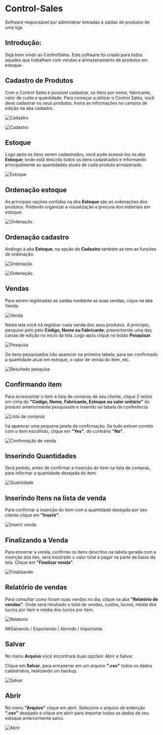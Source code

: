 # Control-Sales

Software responsável por administrar entradas e saídas de produtos de uma loja.

Introdução:
-----------------

  Seja bem vindo ao ControlSales. Este software foi criado para todos aqueles que trabalham com vendas e armazenamento de produtos em estoque.

Cadastro de Produtos
---------------------
  Com o Control Sales é possível cadastrar, os itens por nome, fabricante, valor de custo e quantidade.
  Para começar a utilizar o Control Sales, você deve cadastrar os seus produtos. Insira as informações no campos de edição na aba cadastro.
  
![Cadastro](Imagens/5.png)

![Cadastro](Imagens/6.png)

Estoque
-------
  Logo após os itens serem cadastrados, você pode acessá-los na aba **Estoque**; onde está descrito todos os itens cadastrados e informando principalmente as quantidades atuais de cada produto armazenado.
  
![Estoque](Imagens/10.png)

Ordenação estoque
-----------------
  As principais opções contidas na aba **Estoque** são as ordenações dos produtos. Podendo organizar a visualização e procura dos materiais em estoque.
  
![Ordenação](Imagens/11.png)

Ordenação cadastro
------------------
  Análogo à aba **Estoque**, na opção de **Cadastro** também se tem as funções de ordenação.

![Ordenação](Imagens/7.png)

![Ordenação](Imagens/7.png)

Vendas
------
  Para serem registradas as saidas mediante as suas vendas, cique na aba Venda.
 
 ![Venda](Imagens/1.png)
 
 Nesta tela você irá registrar cada venda dos seus produtos. A principio, pesquise pelo pelo **Código, Nome ou Fabricante**; preenchendo uma das caixas de edição no inicio da tela. Logo após clique no botão **Pesquisar**.
 
 ![Pesquisa](Imagens/12.png)

Os itens pesquisados irão aparecer na primeira tabela; para ser confirmado a quantidade atual em estoque, o valor de venda do item, etc.

![Resultado pesquisa](Imagens/13.png)

Confirmando item
----------------
Para acrescentar o item à lista de compras de seu cliente, clique 2 vezes em cima do **"Código, Nome, Fabricante, Estoque ou valor unitário"** do produto anteriormente pesquisado e inserido na tabela de conferência.

![Lista de compras](Imagens/14.png)

Irá aparecer uma pequena janela de confirmação. Se tudo estiver correto com o item escolhido, clique em **"Yes"**, do contrário **"No"**.

![Confirmação de venda](Imagens/15.png)

Inserindo Quantidades
----------------------
Será pedido, antes de confirmar a inserção do item na lista de compras, para informar a quantidade desejada do item.

![Quantidade](Imagens/16.png)

Inserindo Itens na lista de venda
---------------------------------
Para confirmar a inserção do item com a quantidade desejada por seu cliente clique em **"Inserir"**.

![Inserir venda](Imagens/17.png)

Finalizando a Venda
-------------------
Para encerrar a venda, confirme os itens descritos na tabela gerada com a inserção dos ites, será mostrado o valor total à pagar na parte de baixo da tela. Clique em **"Finalizar venda"**.

![Finalizando](Imagens/18.png)

Relatório de vendas
-------------------
Para consultar como foram suas vendas no dia, clique na aba **"Relatório de vendas"**. Onde será mostrado o total de vendas, custos, lucros, média dos lucros por item e média dos lucros por item.

![Relatorio](Imagens/19.png)

##Salvando / Exportando | Abrindo / Importanto

Salvar
--------
No menu **Arquivo** você encontrará duas opções: Abrir e Salvar.

Clique em **Salvar**, para armazenar em um arquivo **".csv"** todos os dados cadastratos, realizando um backup.

![Salvar](Imagens/21.png)

Abrir
-----
No menu **"Arquivo"** clique em abrir. Selecione o arquivo de extenção **".csv"** desejado e clique em abrir para importar todos os dados de seu estoque anteriormente salvo.

![Abrir](Imagens/22.png)

